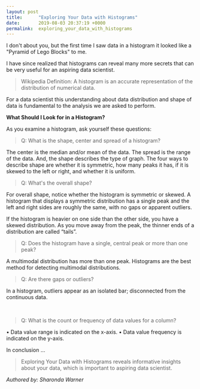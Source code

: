 ```yaml
---
layout: post
title:      "Exploring Your Data with Histograms"
date:       2019-08-03 20:37:19 +0000
permalink:  exploring_your_data_with_histograms
---
```



I don't about you, but the first time I saw data in a histogram it looked like a 
"Pyramid of Lego Blocks" to me.

I have since realized that histograms can reveal many more secrets that can be very useful for an aspiring data scientist.


> Wikipedia Definition:
> A histogram is an accurate representation of the distribution of numerical data.

For a data scientist this understanding about data distribution and shape of data is fundamental to the analysis we are asked to perform.

**What Should I Look for in a Histogram?**

As you examine a histogram, ask yourself these questions:

> Q: What is the shape, center and spread of a histogram?

The center is the median and/or mean of the data. The spread is the range of the data. And, the shape describes the type of graph. The four ways to describe shape 	are whether it is symmetric, how many peaks it has, if it is skewed to the left or right, and whether it is uniform.


> Q: What's the overall shape?

For overall shape, notice whether the histogram is symmetric or skewed. A histogram that displays a symmetric distribution has a single peak and the left and right sides are roughly the same, with no gaps or apparent outliers.

If the histogram is heavier on one side than the other side, you have a skewed distribution. As you move away from the peak, the thinner ends of a distribution are called “tails”.

		  	 
	 
> Q: Does the histogram have a single, central peak or more than one peak?

A multimodal distribution has more than one peak. Histograms are the best method for detecting multimodal distributions.

 
> Q: Are there gaps or outliers?

In a histogram, outliers appear as an isolated bar;  disconnected from the continuous data.
		
  
> Q: What is the count or frequency of data values for a column?


•	Data value range is indicated on the x-axis. 
•	Data value frequency is indicated on the y-axis.


In conclusion ...

> Exploring Your Data with Histograms reveals informative insights about your data, which is important to aspiring data scientist.

*Authored by: Sharonda Warner*

